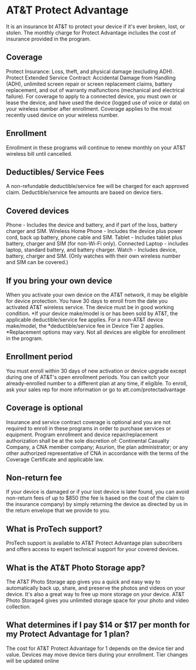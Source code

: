 # AT&T Protect Advantage
It is an insurance bt AT&T to protect your device if it's ever broken, lost, or stolen.
The monthly charge for Protect Advantage includes the cost of insurance provided in the program.

## Coverage
Protect Insurance: Loss, theft, and physical damage (excluding ADH). Protect Extended Service Contract: Accidental Damage from Handling (ADH), unlimited screen repair or screen replacement claims, battery replacement, and out of warranty malfunctions (mechanical and electrical failure). For coverage to apply to a connected device, you must own or lease the device, and have used the device (logged use of voice or data) on your wireless number after enrollment. Coverage applies to the most recently used device on your wireless number.

## Enrollment
Enrollment in these programs will continue to renew monthly on your AT&T wireless bill until cancelled.

## Deductibles/ Service Fees
A non-refundable deductible/service fee will be charged for each approved claim. Deductible/service fee amounts are based on device tiers. 

## Covered devices
Phone - Includes the device and battery, and if part of the loss, battery charger and SIM.
Wireless Home Phone - Includes the device plus power cord, back up battery, phone cable and SIM.
Tablet - Includes tablet plus battery, charger and SIM (for non-Wi-Fi only).
Connected Laptop - includes laptop, standard battery, and battery charger.
Watch - Includes device, battery, charger and SIM. (Only watches with their own wireless number and SIM can be covered.)

## If you bring your own device
When you activate your own device on the AT&T network, it may be eligible for device protection.
You have 30 days to enroll from the date you activated AT&T wireless service.
The device must be in good working condition.
*If your device make/model is or has been sold by AT&T, the applicable deductible/service fee applies. For a non-AT&T device make/model, the *deductible/service fee in Device Tier 2 applies.
*Replacement options may vary. Not all devices are eligible for enrollment in the program.

## Enrollment period
You must enroll within 30 days of new activation or device upgrade except during one of AT&T's open enrollment periods. You can switch your already-enrolled number to a different plan at any time, if eligible. To enroll, ask your sales rep for more information or go to att.com/protectadvantage

## Coverage is optional
Insurance and service contract coverage is optional and you are not required to enroll in these programs in order to purchase services or equipment. Program enrollment and device repair/replacement authorization shall be at the sole discretion of: Continental Casualty Company, a CNA member company; Asurion, the plan administrator; or any other authorized representative of CNA in accordance with the terms of the Coverage Certificate and applicable law.

## Non-return fee
If your device is damaged or if your lost device is later found, you can avoid non-return fees of up to $850 (the fee is based on the cost of the claim to the insurance company) by simply returning the device as directed by us in the return envelope that we provide to you.

## What is ProTech support?

ProTech support is available to AT&T Protect Advantage plan subscribers and offers access to expert technical support for your covered devices.

## What is the AT&T Photo Storage app?

The AT&T Photo Storage app gives you a quick and easy way to automatically back up, share, and preserve the photos and videos on your device. It's also a great way to free up more storage on your device. AT&T Photo Storage4 gives you unlimited storage space for your photo and video collection.

## What determines if I pay $14 or $17 per month for my Protect Advantage for 1 plan?

The cost for AT&T Protect Advantage for 1 depends on the device tier and value. Devices may move device tiers during your enrollment. Tier changes will be updated online 
